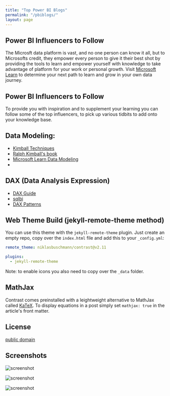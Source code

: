 ```yaml
---
title: "Top Power BI Blogs"
permalink: "/pbiblogs/"
layout: page
---
```


## Power BI Influencers to Follow

 The Microsft data platform is vast, and no one person can know it all, but to Microsofts credit, they empower every person to give it their best shot by providing the tools to learn and empower yourself with knowledge to take advantage of platform for your work or personal growth.  Visit [Microsoft Learn](https://learn.microsoft.com/) to determine your next path to learn and grow in your own data journey.

## Power BI Influencers to Follow
 
 To provide you with inspiration and to supplement your learning you can follow some of the top influencers, to pick up various tidbits to add onto your knowledge base.

 ## Data Modeling:

- [Kimball Techniques](https://www.kimballgroup.com/data-warehouse-business-intelligence-resources/kimball-techniques/)
- [Ralph Kimball's book](https://www.amazon.com/Data-Warehouse-Toolkit-Definitive-Dimensional/dp/1118530802)
- [Microsoft Learn Data Modeling](https://learn.microsoft.com/en-us/power-bi/guidance/star-schema)
- 

## DAX (Data Analysis Expression)

- [DAX Guide](https://dax.guide/)
- [sqlbi](https://www.sqlbi.com/)
- [DAX Patterns](https://www.daxpatterns.com/)


## Web Theme Build (jekyll-remote-theme method)

You can use this theme with the `jekyll-remote-theme` plugin. Just create an empty repo, copy over the `index.html` file and add this to your `_config.yml`:

```yaml
remote_theme: niklasbuschmann/contrast@v2.11

plugins:
  - jekyll-remote-theme
```

Note: to enable icons you also need to copy over the `_data` folder.

## MathJax

Contrast comes preinstalled with a leightweight alternative to MathJax called [KaTeX](https://katex.org/). To display equations in a post simply set `mathjax: true` in the article's front matter.

## License

[public domain](http://unlicense.org/)

## Screenshots

![screenshot](https://user-images.githubusercontent.com/4943215/109431850-cd711780-7a08-11eb-8601-2763f2ee6bb4.png)

![screenshot](https://user-images.githubusercontent.com/4943215/109431832-b6cac080-7a08-11eb-9c5e-a058680c23a1.png)

![screenshot](https://user-images.githubusercontent.com/4943215/73125194-5f0b8b80-3fa4-11ea-805c-8387187503ad.png)
